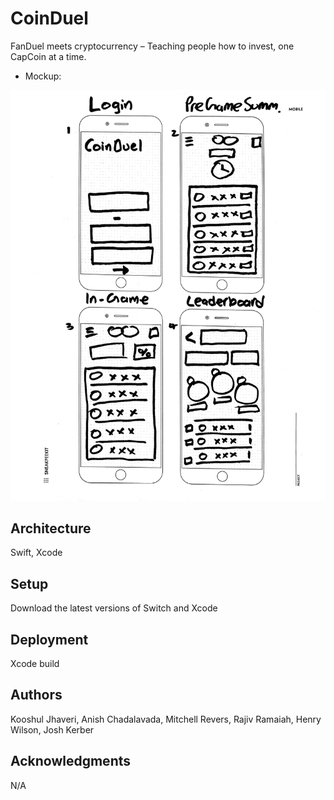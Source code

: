 # CoinDuel

FanDuel meets cryptocurrency – Teaching people how to invest, one CapCoin at a time.

* Mockup:

![Mockup](img/Mockup1.png)

## Architecture

Swift, Xcode

## Setup

Download the latest versions of Switch and Xcode

## Deployment

Xcode build

## Authors

Kooshul Jhaveri, Anish Chadalavada, Mitchell Revers, Rajiv Ramaiah, Henry Wilson, Josh Kerber

## Acknowledgments

N/A
